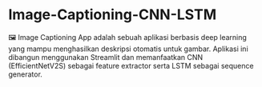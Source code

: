 # Image-Captioning-CNN-LSTM
🖼️ Image Captioning App adalah sebuah aplikasi berbasis deep learning yang mampu menghasilkan deskripsi otomatis untuk gambar. Aplikasi ini dibangun menggunakan Streamlit dan memanfaatkan CNN (EfficientNetV2S) sebagai feature extractor serta LSTM sebagai sequence generator.
